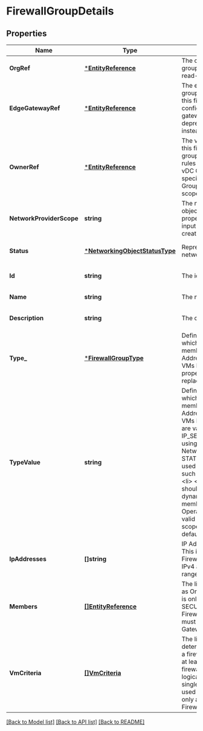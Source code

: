 # FirewallGroupDetails

## Properties
Name | Type | Description | Notes
------------ | ------------- | ------------- | -------------
**OrgRef** | [***EntityReference**](EntityReference.md) | The organization that this firewall group belongs to. This property is read-only and cannot be updated.  | [optional] [default to null]
**EdgeGatewayRef** | [***EntityReference**](EntityReference.md) | The edge gateway that this firewall group is scoped to. This means that this firewall group can be used when configuring firewall rules for the edge gateway. This property is now deprecated. ownerRef should be used instead  | [optional] [default to null]
**OwnerRef** | [***EntityReference**](EntityReference.md) | The vDC Group or Edge Gateway that this firewall group is scoped to. This group can be used for configuring rules for either an Edge Gateway or vDC Group. If an Edge Gateway is specified that belongs to a vDC Group, the the firewall group will be scoped to the vDC Group.  | [optional] [default to null]
**NetworkProviderScope** | **string** | The network provider scope that this object belongs to. This is a read-only property and is determined by the input context entity ID during object creation.  | [optional] [default to null]
**Status** | [***NetworkingObjectStatusType**](NetworkingObjectStatusType.md) | Represents current status of the networking object.  | [optional] [default to null]
**Id** | **string** | The id of the firewall group. | [optional] [default to null]
**Name** | **string** | The name of the firewall group. | [default to null]
**Description** | **string** | The description of the firewall group | [optional] [default to null]
**Type_** | [***FirewallGroupType**](FirewallGroupType.md) | Defines the type of Firewall Group which determines what can be members of this group such as IP Addresses, Org vDC networks, or VMs based on dynamic criteria. This property is now deprecated and replaced with typeValue.  | [optional] [default to null]
**TypeValue** | **string** | Defines the type of Firewall Group which determines what can be members of this group such as IP Addresses, Org vDC networks, or VMs based on dynamic criteria.  Below are valid values. &lt;ul&gt;   &lt;li&gt; &lt;code&gt; IP_SET &lt;/code&gt; should be used when using particular IP Addresses of VMs, Networks, etc.   &lt;li&gt; &lt;code&gt; STATIC_MEMBERS &lt;/code&gt; should be used when specifying exact members such as a particular Org vDC Network.   &lt;li&gt; &lt;code&gt; VM_CRITERIA &lt;/code&gt; should be used when specifying some dynamic criteria that matches a VM member such as VM name or Operating System name.        This type is valid only if the firewall group is scoped to a vDC Group. &lt;/ul&gt; The default is IP_SET.  | [optional] [default to null]
**IpAddresses** | **[]string** | IP Addresses included in the group. This is only applicable for IP_SET Firewall Groups. This can support IPv4 and IPv6 addresses in single, range, and CIDR formats.  | [optional] [default to null]
**Members** | [**[]EntityReference**](EntityReference.md) | The list of static member entities such as Org vDC Networks to be used. This is only applicable for SECURITY_GROUP/STATIC_MEMBERS Firewall Groups. The objects used must be scoped to the particular Edge Gateway / vDC Group specified.  | [optional] [default to null]
**VmCriteria** | [**[]VmCriteria**](VmCriteria.md) | The list of dynamic criteria that determines whether a VM belongs to a firewall group.  A VM needs to meet at least one criteria to belong to the firewall group. In other words, the logical AND is used for rules within a single criteria and the logical OR is used in between each criteria. This is only applicable for VM_CRITERIA Firewall Groups.  | [optional] [default to null]

[[Back to Model list]](../README.md#documentation-for-models) [[Back to API list]](../README.md#documentation-for-api-endpoints) [[Back to README]](../README.md)


